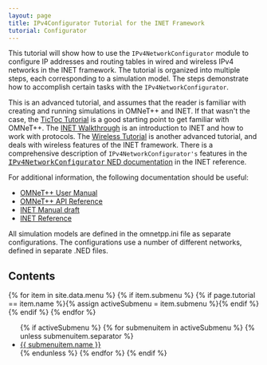 ```yaml
---
layout: page
title: IPv4Configurator Tutorial for the INET Framework
tutorial: Configurator
---
```


This tutorial will show how to use the `IPv4NetworkConfigurator` module to configure IP addresses and routing tables in wired and wireless IPv4 networks in the INET framework.
The tutorial is organized into multiple steps, each corresponding to a simulation model. The steps demonstrate how to accomplish certain
tasks with the `IPv4NetworkConfigurator`.

This is an advanced tutorial, and assumes that the reader is familiar with creating and running simulations in OMNeT++ and INET. If that wasn't the case,
the <a href="https://omnetpp.org/doc/omnetpp/tictoc-tutorial/"
target="_blank">TicToc Tutorial</a> is a good starting point to get familiar with OMNeT++. The <a
href="../../../doc/walkthrough/tutorial.html" target="_blank">INET Walkthrough</a> is an introduction to INET and how to work with protocols.
The <a href="../../wireless/doc" target="_blank">Wireless Tutorial</a> is another advanced tutorial, and deals with wireless features of the INET framework. There is a comprehensive description of `IPv4NetworkConfigurator's` features in the <a href="https://omnetpp.org/doc/inet/api-current/neddoc/index.html?p=inet.networklayer.configurator.ipv4.IPv4NetworkConfigurator.html" target="_blank"><tt>IPv4NetworkConfigurator</tt> NED documentation</a>
in the INET reference.

For additional information, the following documentation should be useful:

- <a href="https://omnetpp.org/doc/omnetpp/manual/usman.html" target="_blank">OMNeT++ User Manual</a>
- <a href="https://omnetpp.org/doc/omnetpp/api/index.html" target="_blank">OMNeT++ API Reference</a>
- <a href="https://omnetpp.org/doc/inet/api-current/inet-manual-draft.pdf" target="_blank">INET Manual draft</a>
- <a href="https://omnetpp.org/doc/inet/api-current/neddoc/index.html" target="_blank">INET Reference</a>

All simulation models are defined in the omnetpp.ini file as separate configurations. The configurations use a number of different networks,
defined in separate .NED files.

## Contents

<!-- find active submenu -->
{% for item in site.data.menu %}
  {% if item.submenu %}
    {% if page.tutorial == item.name %}{% assign activeSubmenu = item.submenu %}{% endif %}
  {% endif %}
{% endfor %}

<ul>
{% if activeSubmenu  %}
  {% for submenuitem in activeSubmenu %}
    {% unless submenuitem.separator %}
<li><a href="{{ submenuitem.link }}">{{ submenuitem.name }}</a></li>
    {% endunless %}
  {% endfor %}
{% endif %}
</ul>